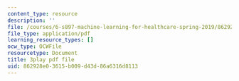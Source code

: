```yaml
---
content_type: resource
description: ''
file: /courses/6-s897-machine-learning-for-healthcare-spring-2019/862928e03615b009d43d86a6316d8113_0UFwGJe6ubg.pdf
file_type: application/pdf
learning_resource_types: []
ocw_type: OCWFile
resourcetype: Document
title: 3play pdf file
uid: 862928e0-3615-b009-d43d-86a6316d8113
---
```

